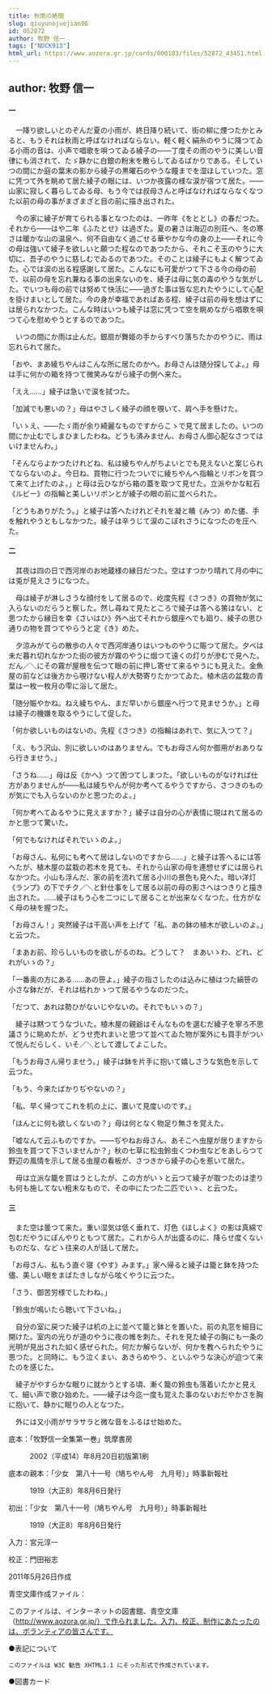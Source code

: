 ```yaml
---
title: 秋雨の絶間
slug: qiuyunojuejian06
id: 052872
author: 牧野 信一
tags: ["NDCK913"]
html_url: https://www.aozora.gr.jp/cards/000183/files/52872_43451.html
---
```


## author: 牧野 信一

#### 一




　一降り欲しいとのぞんだ夏の小雨が、終日降り続いて、街の柳に煙つたかとみると、もうそれは秋雨と呼ばなければならない。軽く軽く絹糸のやうに降つてゐる小雨の音は、小声で唱歌を唄つてゐる綾子の――丁度その雨のやうに美しい音律にも消されて、たゞ静かに白銀の粉末を散らしてゐるばかりである。そしていつの間にか庭の葉末の影から綾子の黒曜石のやうな瞳までを湿ほしていつた。窓に凭つて外を眺めて居た綾子の眼には、いつか夜露の様な涙が宿つて居た。――山家に寂しく暮らしてゐる母、もう今では叔母さんと呼ばなければならなくなつた以前の母の事がまざまざと目の前に描き出された。

　今の家に綾子が育てられる事となつたのは、一昨年《をととし》の春だつた。それから――はや二年《ふたとせ》は過ぎた。夏の暑さは海辺の別荘へ、冬の寒さは暖かな山の温泉へ、何不自由なく過ごせる華やかな今の身の上――それに今の母は強いて綾子を欲しいと願つた程なのであつたから、それこそ玉のやうに大切に、吾子のやうに慈しむでゐるのであつた。そのことは綾子にもよく解つてゐた。心では涙の出る程感謝して居た。こんなにも可愛がつて下さる今の母の前で、以前の母を忘れ兼ねる事の出来ないのを、綾子は母に気の毒のやうな気がした。でいつも母の前では努めて快活に――過ぎた事は皆な忘れたやうにして心配を掛けまいとして居た。今の身が幸福であればある程、綾子は前の母を想はずには居られなかつた。こんな時はいつも綾子は窓に凭つて空を眺めながら唱歌を唄つて心を慰めやうとするのであつた。

　いつの間にか雨は止んだ。銀扇が舞姫の手からすべり落ちたかのやうに、雨は忘れられて居た。

「おや、まあ綾ちやんはこんな所に居たのかへ。お母さんは随分探してよ。」母は手に何かの箱を持つて微笑みながら綾子の側へ来た。

「ええ……」綾子は急いで涙を拭つた。

「加減でも悪いの？」母はやさしく綾子の顔を覗いて、肩へ手を懸けた。

「いゝえ、――たゞ雨が余り綺麗なものですからこゝで見て居ましたの。いつの間にか止むでしまひましたわね。どうも済みません、お母さん御心配なさつてはいけませんわ。」

「そんならよかつたけれどね、私は綾ちやんがちよいとでも見えないと案じられてならないのよ。今日ね、買物に行つたついでに綾ちやんへ指輪とリボンを買つて来て上げたのよ。」と母は云ひながら箱の蓋を取つて見せた。立派やかな紅石《ルビー》の指輪と美しいリボンとが綾子の眼の前に並べられた。

「どうもありがたう。」と綾子は答へたけれどそれを凝と瞶《みつ》めた儘、手を触れやうともしなかつた。綾子は辛うじて涙のこぼれさうになつたのを圧へた。



#### 二




　其夜は四の日で西河岸のお地蔵様の縁日だつた。空はすつかり晴れて月の中には兎が見えさうになつた。

　母は綾子が淋しさうな顔付をして居るので、屹度先程《さつき》の買物が気に入らないのだらうと察した。然し尋ねて見たところで綾子は答へる筈はない、と思つたから縁日を幸《さいはひ》外へ出てそれから銀座へでも廻り、綾子の思ひ通りの物を買つてやらうと定《き》めた。

　夕涼みがてらの散歩の人々で西河岸通りはいつものやうに賑つて居た。夕べは未だ暮れ切れなかつた街の彼方が霧のやうに烟つて遠くの灯りが滲むで見へた。だん／＼にその霧が屋根を伝つて眼の前に押し寄せて来るやうにも見えた。金魚屋の前などは後方から覗けない程人が大勢寄りたかつてゐた。植木店の盆栽の青葉は一枚一枚月の雫に浴して居た。

「随分賑やかね。ねえ綾ちやん、まだ早いから銀座へ行つて見ませうか。」と母は綾子の機嫌を取るやうにして促した。

「何か欲しいものはないの。先程《さつき》の指輪はあれで、気に入つて？」

「え、もう沢山、別に欲しいのはありません。でもお母さん何か御用がおありなら行きませう。」

「さうね……」母は反《かへ》つて困つてしまつた。「欲しいものがなければ仕方がありませんが――私は綾ちやんが何か考へてるやうですから、さつきのものが気にでも入らないのかと思つたのよ。」

「何か考へてゐるやうに見えますか？」綾子は自分の心が表情に現はれて居るのかと思つて驚いた。

「何でもなければそれでいゝのよ。」

「お母さん、私何にも考へて居はしないのですから……」と綾子は答へるには答へたが、植木屋の盆栽の若木を見ても、それから山家の母を連想せずには居られなかつた。小山も浮んだ、家の前を流れて居る小川の景色も見へた。暗い洋灯《ランプ》の下でチク／＼と針仕事をして居る以前の母の影さへはつきりと描き出された。……綾子はもう心を二つにして居ることが出来なくなつた。仕方がなく母の袂を握つた。

「お母さん！」突然綾子は干高い声を上げて「私、あの鉢の植木が欲しいのよ。」と云つた。

「まあお前、珍らしいものを欲しがるのね。どうして？　まあいゝわ、どれ、どれがいゝの？」

「一番奥の方にある……あの笹よ。」綾子の指さしたのは込みに植はつた縞笹の小さな鉢だが、それは枯れかゝつて居るやうなのだつた。

「だつて、あれは勢ひがないじやないの。それでもいゝの？」

　綾子は黙つてうなづいた。植木屋の親爺はそんなものを選むだ綾子を寧ろ不思議さうに眺めたが、どうせ売れまいと思つて並べてゐた物が案外にも買手がついて悦んだらしく、いそ／＼として渡してよこした。

「もうお母さん帰りませう。」綾子は鉢を片手に抱いて嬉しさうな気色を示して云つた。

「もう、今来たばかりぢやないの？」

「私、早く帰つてこれを机の上に、置いて見度いのです。」

「ほんとに何も欲しくないの？」母は何となく物足り無さを覚えた。

「嘘なんて云ふものですか。――ぢやねお母さん、あそこへ虫屋が居りますから鈴虫を買つて下さいませんか？」秋の七草に松虫鈴虫くつわ虫などをあしらつて野辺の風情を示して居る虫屋の看板が、さつきから綾子の心を惹いて居た。

　母は立派な籠を買はうとしたが、この方がいゝと云つて綾子が取つたのは塗りも何も施してない粗末なもので、その中にたつた二匹でいゝ、と云つた。



#### 三




　また空は曇つて来た。重い湿気は低く垂れて、灯色《ほしよく》の影は真綿で包むだやうにぼんやりともつて居た。これから人が出盛るのに、降らせ度くないものだな、などゝ往来の人が話して居た。

「お母さん、私もう直ぐ寝《やす》みます。」家へ帰ると綾子は籠と鉢を持つた儘、美しい眼をまばたきしながら呟くやうに云つた。

「さう、御苦労様でしたわね。」

「鈴虫が鳴いたら聴いて下さいね。」

　自分の室に戻つた綾子は机の上に並べて籠と鉢とを置いた。前の丸窓を細目に開けた。室内の光りが道のやうに夜の帷を刺た。それを見た綾子の胸にも一条の光明が見出された如く感ぜられた。何だか解らないが、何かを教へられたやうに思つた。と同時に、もう泣くまい、あきらめやう、といふやうな決心が迫つて来たのを感じた。



　綾子がやすらかな眠りに就かうとする頃、漸く籠の鈴虫も落着いたかと見えて、細い声で歌ひ始めた。――綾子は今迄一度も覚えた事のないおだやかさを胸に抱いて、静かに眠りの人となつた。

　外には又小雨がサラサラと微な音をふるはせ始めた。













底本：「牧野信一全集第一巻」筑摩書房

　　　2002（平成14）年8月20日初版第1刷

底本の親本：「少女　第八十一号（鳩ちやん号　九月号）」時事新報社

　　　1919（大正8）年8月6日発行

初出：「少女　第八十一号（鳩ちやん号　九月号）」時事新報社

　　　1919（大正8）年8月6日発行

入力：宮元淳一

校正：門田裕志

2011年5月26日作成

青空文庫作成ファイル：

このファイルは、インターネットの図書館、青空文庫（http://www.aozora.gr.jp/）で作られました。入力、校正、制作にあたったのは、ボランティアの皆さんです。











●表記について


	このファイルは W3C 勧告 XHTML1.1 にそった形式で作成されています。







●図書カード